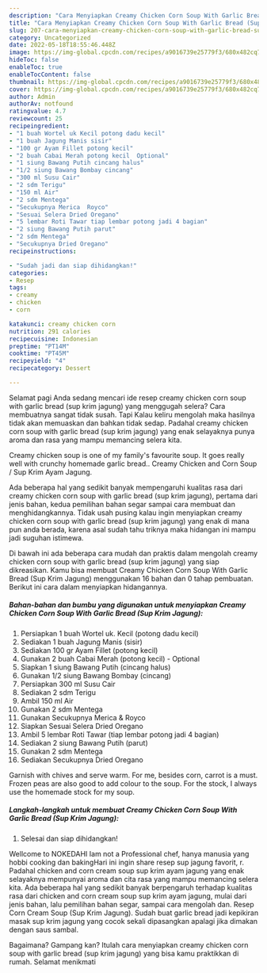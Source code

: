 ```yaml
---
description: "Cara Menyiapkan Creamy Chicken Corn Soup With Garlic Bread (Sup Krim Jagung) Anti Gagal"
title: "Cara Menyiapkan Creamy Chicken Corn Soup With Garlic Bread (Sup Krim Jagung) Anti Gagal"
slug: 207-cara-menyiapkan-creamy-chicken-corn-soup-with-garlic-bread-sup-krim-jagung-anti-gagal
category: Uncategorized
date: 2022-05-18T18:55:46.448Z
image: https://img-global.cpcdn.com/recipes/a9016739e25779f3/680x482cq70/creamy-chicken-corn-soup-with-garlic-bread-sup-krim-jagung-foto-resep-utama.jpg
hideToc: false
enableToc: true
enableTocContent: false
thumbnail: https://img-global.cpcdn.com/recipes/a9016739e25779f3/680x482cq70/creamy-chicken-corn-soup-with-garlic-bread-sup-krim-jagung-foto-resep-utama.jpg
cover: https://img-global.cpcdn.com/recipes/a9016739e25779f3/680x482cq70/creamy-chicken-corn-soup-with-garlic-bread-sup-krim-jagung-foto-resep-utama.jpg
author: Admin
authorAv: notfound
ratingvalue: 4.7
reviewcount: 25
recipeingredient:
- "1 buah Wortel uk Kecil potong dadu kecil"
- "1 buah Jagung Manis sisir"
- "100 gr Ayam Fillet potong kecil"
- "2 buah Cabai Merah potong kecil  Optional"
- "1 siung Bawang Putih cincang halus"
- "1/2 siung Bawang Bombay cincang"
- "300 ml Susu Cair"
- "2 sdm Terigu"
- "150 ml Air"
- "2 sdm Mentega"
- "Secukupnya Merica  Royco"
- "Sesuai Selera Dried Oregano"
- "5 lembar Roti Tawar tiap lembar potong jadi 4 bagian"
- "2 siung Bawang Putih parut"
- "2 sdm Mentega"
- "Secukupnya Dried Oregano"
recipeinstructions:

- "Sudah jadi dan siap dihidangkan!"
categories:
- Resep
tags:
- creamy
- chicken
- corn

katakunci: creamy chicken corn 
nutrition: 291 calories
recipecuisine: Indonesian
preptime: "PT14M"
cooktime: "PT45M"
recipeyield: "4"
recipecategory: Dessert

---
```



Selamat pagi Anda sedang mencari ide resep creamy chicken corn soup with garlic bread (sup krim jagung) yang menggugah selera? Cara membuatnya sangat tidak susah. Tapi Kalau keliru mengolah maka hasilnya tidak akan memuaskan dan bahkan tidak sedap. Padahal creamy chicken corn soup with garlic bread (sup krim jagung) yang enak selayaknya punya aroma dan rasa yang mampu memancing selera kita.


Creamy chicken soup is one of my family&#39;s favourite soup. It goes really well with crunchy homemade garlic bread.. Creamy Chicken and Corn Soup / Sup Krim Ayam Jagung.

Ada beberapa hal yang sedikit banyak mempengaruhi kualitas rasa dari creamy chicken corn soup with garlic bread (sup krim jagung), pertama dari jenis bahan, kedua pemilihan bahan segar sampai cara membuat dan menghidangkannya. Tidak usah pusing kalau ingin menyiapkan creamy chicken corn soup with garlic bread (sup krim jagung) yang enak di mana pun anda berada, karena asal sudah tahu triknya maka hidangan ini mampu jadi suguhan istimewa.


Di bawah ini ada beberapa cara mudah dan praktis dalam mengolah creamy chicken corn soup with garlic bread (sup krim jagung) yang siap dikreasikan. Kamu bisa membuat Creamy Chicken Corn Soup With Garlic Bread (Sup Krim Jagung) menggunakan 16 bahan dan 0 tahap pembuatan. Berikut ini cara dalam menyiapkan hidangannya.

<!--inarticleads1-->

##### Bahan-bahan dan bumbu yang digunakan untuk menyiapkan Creamy Chicken Corn Soup With Garlic Bread (Sup Krim Jagung):

1. Persiapkan 1 buah Wortel uk. Kecil (potong dadu kecil)
1. Sediakan 1 buah Jagung Manis (sisir)
1. Sediakan 100 gr Ayam Fillet (potong kecil)
1. Gunakan 2 buah Cabai Merah (potong kecil) - Optional
1. Siapkan 1 siung Bawang Putih (cincang halus)
1. Gunakan 1/2 siung Bawang Bombay (cincang)
1. Persiapkan 300 ml Susu Cair
1. Sediakan 2 sdm Terigu
1. Ambil 150 ml Air
1. Gunakan 2 sdm Mentega
1. Gunakan Secukupnya Merica &amp; Royco
1. Siapkan Sesuai Selera Dried Oregano
1. Ambil 5 lembar Roti Tawar (tiap lembar potong jadi 4 bagian)
1. Sediakan 2 siung Bawang Putih (parut)
1. Gunakan 2 sdm Mentega
1. Sediakan Secukupnya Dried Oregano


Garnish with chives and serve warm. For me, besides corn, carrot is a must. Frozen peas are also good to add colour to the soup. For the stock, I always use the homemade stock for my soup. 

<!--inarticleads2-->

##### Langkah-langkah untuk membuat Creamy Chicken Corn Soup With Garlic Bread (Sup Krim Jagung):


1. Selesai dan siap dihidangkan!

Wellcome to NOKEDAHI Iam not a Professional chef, hanya manusia yang hobbi cooking dan bakingHari ini ingin share resep sup jagung favorit, r. Padahal chicken and corn cream soup sup krim ayam jagung yang enak selayaknya mempunyai aroma dan cita rasa yang mampu memancing selera kita. Ada beberapa hal yang sedikit banyak berpengaruh terhadap kualitas rasa dari chicken and corn cream soup sup krim ayam jagung, mulai dari jenis bahan, lalu pemilihan bahan segar, sampai cara mengolah dan. Resep Corn Cream Soup (Sup Krim Jagung). Sudah buat garlic bread jadi kepikiran masak sup krim jagung yang cocok sekali dipasangkan apalagi jika dimakan dengan saus sambal. 

Bagaimana? Gampang kan? Itulah cara menyiapkan creamy chicken corn soup with garlic bread (sup krim jagung) yang bisa kamu praktikkan di rumah. Selamat menikmati
